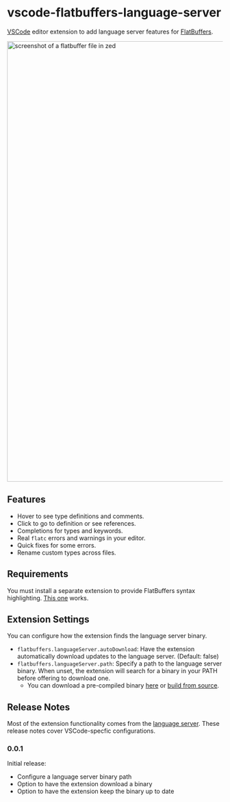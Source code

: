 # vscode-flatbuffers-language-server

[VSCode](https://code.visualstudio.com) editor extension to add language server features for [FlatBuffers](https://flatbuffers.dev).

<img width="1028" alt="screenshot of a flatbuffer file in zed" src="https://github.com/user-attachments/assets/6c098c96-bb4e-48b2-9d40-a8c0fa14cc4d" />

## Features

- Hover to see type definitions and comments.
- Click to go to definition or see references.
- Completions for types and keywords.
- Real `flatc` errors and warnings in your editor.
- Quick fixes for some errors.
- Rename custom types across files.

## Requirements

You must install a separate extension to provide FlatBuffers syntax highlighting. [This one](https://marketplace.visualstudio.com/items?itemName=floxay.vscode-flatbuffers) works.

## Extension Settings

You can configure how the extension finds the language server binary.

* `flatbuffers.languageServer.autoDownload`: Have the extension automatically download updates to the language server. (Default: false)
* `flatbuffers.languageServer.path`: Specify a path to the language server binary. When unset, the extension will search for a binary in your PATH before offering to download one.
    * You can download a pre-compiled binary [here](https://github.com/smpanaro/flatbuffers-language-server/releases) or [build from source](https://github.com/smpanaro/flatbuffers-language-server).

## Release Notes

Most of the extension functionality comes from the [language server](https://github.com/smpanaro/flatbuffers-language-server). These release notes cover VSCode-specfic configurations.

### 0.0.1

Initial release:
- Configure a language server binary path
- Option to have the extension download a binary
- Option to have the extension keep the binary up to date